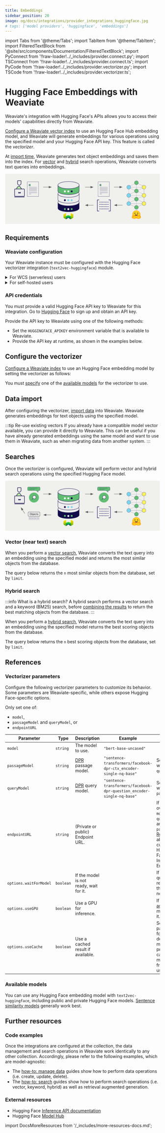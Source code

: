 ```yaml
---
title: Embeddings
sidebar_position: 20
image: og/docs/integrations/provider_integrations_huggingface.jpg
# tags: ['model providers', 'huggingface', 'embeddings']
---
```


import Tabs from '@theme/Tabs';
import TabItem from '@theme/TabItem';
import FilteredTextBlock from '@site/src/components/Documentation/FilteredTextBlock';
import PyConnect from '!!raw-loader!../_includes/provider.connect.py';
import TSConnect from '!!raw-loader!../_includes/provider.connect.ts';
import PyCode from '!!raw-loader!../_includes/provider.vectorizer.py';
import TSCode from '!!raw-loader!../_includes/provider.vectorizer.ts';

# Hugging Face Embeddings with Weaviate

Weaviate's integration with Hugging Face's APIs allows you to access their models' capabilities directly from Weaviate.

[Configure a Weaviate vector index](#configure-the-vectorizer) to use an Hugging Face Hub embedding model, and Weaviate will generate embeddings for various operations using the specified model and your Hugging Face API key. This feature is called the *vectorizer*.

At [import time](#data-import), Weaviate generates text object embeddings and saves them into the index. For [vector](#vector-near-text-search) and [hybrid](#hybrid-search) search operations, Weaviate converts text queries into embeddings.

![Embedding integration illustration](../_includes/integration_huggingface_embedding.png)

## Requirements

### Weaviate configuration

Your Weaviate instance must be configured with the Hugging Face vectorizer integration (`text2vec-huggingface`) module.

<details>
  <summary>For WCS (serverless) users</summary>

This integration is enabled by default on Weaviate Cloud Services (WCS) serverless managed instances.

</details>

<details>
  <summary>For self-hosted users</summary>

- Check the [cluster metadata](../../config-refs/meta.md) to verify if the module is enabled.
- Follow the [how-to configure modules](../../configuration/modules.md) guide to enable the module in Weaviate.

</details>

### API credentials

You must provide a valid Hugging Face API key to Weaviate for this integration. Go to [Hugging Face](https://huggingface.co/docs/api-inference/en/quicktour) to sign up and obtain an API key.

Provide the API key to Weaviate using one of the following methods:

- Set the `HUGGINGFACE_APIKEY` environment variable that is available to Weaviate.
- Provide the API key at runtime, as shown in the examples below.

<Tabs groupId="languages">

 <TabItem value="py" label="Python (v4)">
    <FilteredTextBlock
      text={PyConnect}
      startMarker="# START HuggingFaceInstantiation"
      endMarker="# END HuggingFaceInstantiation"
      language="py"
    />
  </TabItem>

 <TabItem value="js" label="JS/TS (Beta)">
    <FilteredTextBlock
      text={TSConnect}
      startMarker="// START HuggingFaceInstantiation"
      endMarker="// END HuggingFaceInstantiation"
      language="ts"
    />
  </TabItem>

</Tabs>

## Configure the vectorizer

[Configure a Weaviate index](../../manage-data/collections.mdx#specify-a-vectorizer) to use an Hugging Face embedding model by setting the vectorizer as follows:

<Tabs groupId="languages">
  <TabItem value="py" label="Python (v4)">
    <FilteredTextBlock
      text={PyCode}
      startMarker="# START BasicVectorizerHuggingFace"
      endMarker="# END BasicVectorizerHuggingFace"
      language="py"
    />
  </TabItem>

  <TabItem value="js" label="JS/TS (Beta)">
    <FilteredTextBlock
      text={TSCode}
      startMarker="// START BasicVectorizerHuggingFace"
      endMarker="// END BasicVectorizerHuggingFace"
      language="ts"
    />
  </TabItem>

</Tabs>

You must [specify](#vectorizer-parameters) one of the [available models](#available-models) for the vectorizer to use.

## Data import

After configuring the vectorizer, [import data](../../manage-data/import.mdx) into Weaviate. Weaviate generates embeddings for text objects using the specified model.

<Tabs groupId="languages">

 <TabItem value="py" label="Python (v4)">
    <FilteredTextBlock
      text={PyCode}
      startMarker="# START BatchImportExample"
      endMarker="# END BatchImportExample"
      language="py"
    />
  </TabItem>

 <TabItem value="js" label="JS/TS (Beta)">
    <FilteredTextBlock
      text={TSCode}
      startMarker="// START BatchImportExample"
      endMarker="// END BatchImportExample"
      language="ts"
    />
  </TabItem>

</Tabs>

:::tip Re-use existing vectors
If you already have a compatible model vector available, you can provide it directly to Weaviate. This can be useful if you have already generated embeddings using the same model and want to use them in Weaviate, such as when migrating data from another system.
:::

## Searches

Once the vectorizer is configured, Weaviate will perform vector and hybrid search operations using the specified Hugging Face model.

![Embedding integration at search illustration](../_includes/integration_huggingface_embedding_search.png)

### Vector (near text) search

When you perform a [vector search](../../search/similarity.md#search-with-text), Weaviate converts the text query into an embedding using the specified model and returns the most similar objects from the database.

The query below returns the `n` most similar objects from the database, set by `limit`.

<Tabs groupId="languages">

 <TabItem value="py" label="Python (v4)">
    <FilteredTextBlock
      text={PyCode}
      startMarker="# START NearTextExample"
      endMarker="# END NearTextExample"
      language="py"
    />
  </TabItem>

 <TabItem value="js" label="JS/TS (Beta)">
    <FilteredTextBlock
      text={TSCode}
      startMarker="// START NearTextExample"
      endMarker="// END NearTextExample"
      language="ts"
    />
  </TabItem>

</Tabs>

### Hybrid search

:::info What is a hybrid search?
A hybrid search performs a vector search and a keyword (BM25) search, before [combining the results](../../search/hybrid.md#change-the-ranking-method) to return the best matching objects from the database.
:::

When you perform a [hybrid search](../../search/hybrid.md), Weaviate converts the text query into an embedding using the specified model returns the best scoring objects from the database.

The query below returns the `n` best scoring objects from the database, set by `limit`.

<Tabs groupId="languages">

 <TabItem value="py" label="Python (v4)">
    <FilteredTextBlock
      text={PyCode}
      startMarker="# START HybridExample"
      endMarker="# END HybridExample"
      language="py"
    />
  </TabItem>

 <TabItem value="js" label="JS/TS (Beta)">
    <FilteredTextBlock
      text={TSCode}
      startMarker="// START HybridExample"
      endMarker="// END HybridExample"
      language="ts"
    />
  </TabItem>

</Tabs>

## References

### Vectorizer parameters

Configure the following vectorizer parameters to customize its behavior. Some parameters are Weaviate-specific, while others expose Hugging Face-specific options.

Only set one of:

- `model`,
- `passageModel` and `queryModel`, or
- `endpointURL`

| Parameter | Type | Description | Example | Notes |
| --- | --- | --- | --- | --- |
| `model` | `string` | The model to use. | `"bert-base-uncased"` |
| `passageModel` | `string` | [DPR](https://huggingface.co/docs/transformers/en/model_doc/dpr) passage model. |`"sentence-transformers/facebook-dpr-ctx_encoder-single-nq-base"` | Set together with `queryModel`. |
| `queryModel` | `string` | [DPR](https://huggingface.co/docs/transformers/en/model_doc/dpr) query model. | `"sentence-transformers/facebook-dpr-question_encoder-single-nq-base"` | Set together with `passageModel`. |
| `endpointURL` | `string` | (Private or public) Endpoint URL. | | If set, this will override `model`, `queryModel` and `passageModel`. [Read more](https://huggingface.co/inference-endpoints) about custom Hugging Face Inference Endpoints.  |
| `options.waitForModel` | `boolean` | If the model is not ready, wait for it. | | If `False`, query will return a `503` if the model is not ready. |
| `options.useGPU` | `boolean` | Use a GPU for inference. | | If your [account plan](https://huggingface.co/inference-api#pricing) must support it. |
| `options.useCache` | `boolean` | Use a cached result if available. | | Set this parameter for non-deterministic models to prevent the caching mechanism from being used. |

<Tabs groupId="languages">
  <TabItem value="py" label="Python (v4)">
    <FilteredTextBlock
      text={PyCode}
      startMarker="# START FullVectorizerHuggingFace"
      endMarker="# END FullVectorizerHuggingFace"
      language="py"
    />
  </TabItem>

  <TabItem value="js" label="JS/TS (Beta)">
    <FilteredTextBlock
      text={TSCode}
      startMarker="// START FullVectorizerHuggingFace"
      endMarker="// END FullVectorizerHuggingFace"
      language="ts"
    />
  </TabItem>

</Tabs>

### Available models

You can use any Hugging Face embedding model with `text2vec-huggingface`, including public and private Hugging Face models. [Sentence similarity models](https://huggingface.co/models?pipeline_tag=sentence-similarity&sort=downloads) generally work best.

## Further resources

<!-- TODO: Add link to locally hosted version -->

### Code examples

Once the integrations are configured at the collection, the data management and search operations in Weaviate work identically to any other collection. Accordingly, please refer to the following examples, which are model-agnostic:

- The [how-to: manage data](../../manage-data/index.md) guides show how to perform data operations (i.e. create, update, delete).
- The [how-to: search](../../search/index.md) guides show how to perform search operations (i.e. vector, keyword, hybrid) as well as retrieval augmented generation.

### External resources

- Hugging Face [Inference API documentation](https://huggingface.co/docs/api-inference/en/quicktour)
- Hugging Face [Model Hub](https://huggingface.co/models)

import DocsMoreResources from '/_includes/more-resources-docs.md';

<DocsMoreResources />
